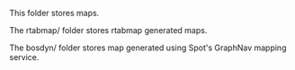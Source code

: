 This folder stores maps.

The rtabmap/ folder stores rtabmap generated maps.

The bosdyn/ folder stores map generated using Spot's GraphNav mapping service.
